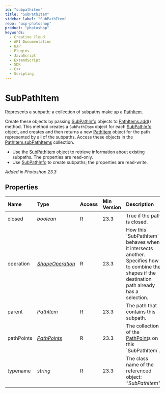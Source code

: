 ```yaml
---
id: "subpathitem"
title: "SubPathItem"
sidebar_label: "SubPathItem"
repo: "uxp-photoshop"
product: "photoshop"
keywords:
  - Creative Cloud
  - API Documentation
  - UXP
  - Plugins
  - JavaScript
  - ExtendScript
  - SDK
  - C++
  - Scripting
---
```


# SubPathItem

Represents a subpath; a collection of subpaths make up a [PathItem](/ps_reference/classes/pathitem/).

Create these objects by passing [SubPathInfo](/ps_reference/classes/subpathinfo/) objects to [PathItems.add](/ps_reference/classes/pathitems/#add)() method. This method creates a
`SubPathItem` object for each [SubPathInfo](/ps_reference/classes/subpathinfo/) object, and creates and then returns a new [PathItem](/ps_reference/classes/pathitem/) object for the
path represented by all of the subpaths. Access these objects in the [PathItem.subPathItems](/ps_reference/classes/pathitem/#subpathitems) collection.

 - Use the [SubPathItem](/ps_reference/classes/subpathitem/) object to retrieve information about existing subpaths. The properties are read-only.
 - Use [SubPathInfo](/ps_reference/classes/subpathinfo/) to create subpaths; the properties are read-write.

*Added in Photoshop 23.3*

## Properties

| Name | Type | Access | Min Version | Description |
| :------ | :------ | :------ | :------ | :------ |
| closed | *boolean* | R | 23.3 | True if the path is closed. |
| operation | [*ShapeOperation*](/ps_reference/modules/constants/#shapeoperation) | R | 23.3 | How this &#x60;SubPathItem&#x60; behaves when it intersects another. Specifies how to combine the shapes if the destination path already has a selection. |
| parent | [*PathItem*](/ps_reference/classes/pathitem/) | R | 23.3 | The path that contains this subpath. |
| pathPoints | [*PathPoints*](/ps_reference/classes/pathpoints/) | R | 23.3 | The collection of the [PathPoint](/ps_reference/classes/pathpoint/)s on this &#x60;SubPathItem&#x60;. |
| typename | *string* | R | 23.3 | The class name of the referenced object: *&quot;SubPathItem&quot;*. |

